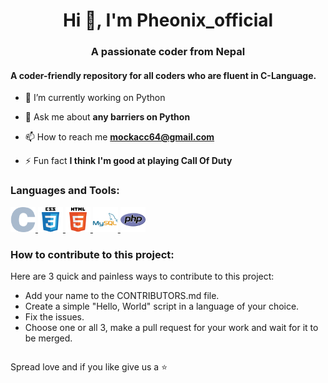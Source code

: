 <h1 align="center">Hi 👋, I'm Pheonix_official</h1>
<h3 align="center">A passionate coder from Nepal</h3>
<h4>A coder-friendly repository for all coders who are fluent in C-Language.</h4>


- 🔭 I’m currently working on Python

- 💬 Ask me about **any barriers on Python**

- 📫 How to reach me **mockacc64@gmail.com**

- ⚡ Fun fact **I think I'm good at playing Call Of Duty**

<p align="left">
</p>

<h3 align="left">Languages and Tools:</h3>
<p align="left"> <a href="https://www.cprogramming.com/" target="_blank" rel="noreferrer"> <img src="https://raw.githubusercontent.com/devicons/devicon/master/icons/c/c-original.svg" alt="c" width="40" height="40"/> </a> <a href="https://www.w3schools.com/css/" target="_blank" rel="noreferrer"> <img src="https://raw.githubusercontent.com/devicons/devicon/master/icons/css3/css3-original-wordmark.svg" alt="css3" width="40" height="40"/> </a> <a href="https://www.w3.org/html/" target="_blank" rel="noreferrer"> <img src="https://raw.githubusercontent.com/devicons/devicon/master/icons/html5/html5-original-wordmark.svg" alt="html5" width="40" height="40"/> </a> <a href="https://www.mysql.com/" target="_blank" rel="noreferrer"> <img src="https://raw.githubusercontent.com/devicons/devicon/master/icons/mysql/mysql-original-wordmark.svg" alt="mysql" width="40" height="40"/> </a> <a href="https://www.php.net" target="_blank" rel="noreferrer"> <img src="https://raw.githubusercontent.com/devicons/devicon/master/icons/php/php-original.svg" alt="php" width="40" height="40"/> </a> </p>

<h3>How to contribute to this project:</h3>
Here are 3 quick and painless ways to contribute to this project:<br>
<table><ul>
<li>Add your name to the CONTRIBUTORS.md file.<br>
<li>Create a simple "Hello, World" script in a language of your choice.<br>
<li>Fix the issues.
<li>Choose one or all 3, make a pull request for your work and wait for it to be merged.<br>
 
</ul></table>
 Spread love and if you like give us a ⭐️
